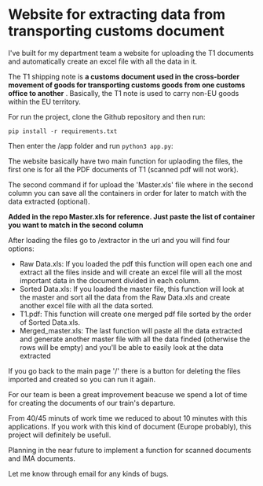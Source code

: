 # Website for extracting data from transporting customs document

I've built for my department team a website for uploading the T1 documents and automatically create an excel file with all the data in it.

The T1 shipping note is  **a customs document used in the cross-border movement of goods for transporting customs goods from one customs office to another** . Basically, the T1 note is used to carry non-EU goods within the EU territory.

For run the project, clone the Github repository and then run:

```{r
pip install -r requirements.txt
```

Then enter the /app folder and run ``python3 app.py``:

The website basically have two main function for uplaoding the files, the first one is for all the PDF documents of T1 (scanned pdf will not work).

The second command if for upload the 'Master.xls' file where in the second column you can save all the containers in order for later to match with the data extracted (optional).

**Added in the repo Master.xls for reference. Just paste the list of container you want to match in the second column**

After loading the files go to /extractor in the url and you will find four options:

- Raw Data.xls: If you loaded the pdf this function will open each one and extract all the files inside and will create an excel file will all the most important data in the document divided in each column.
- Sorted Data.xls: If you loaded the master file, this function will look at the master and sort all the data from the Raw Data.xls and create another excel file with all the data sorted.
- T1.pdf: This function will create one merged pdf file sorted by the order of Sorted Data.xls.
- Merged_master.xls: The last function will paste all the data extracted and generate another master file with all the data finded (otherwise the rows will be empty) and you'll be able to easily look at the data extracted

If you go back to the main page '/' there is a button for deleting the files imported and created so you can run it again.

For our team is been a great improvement beacuse we spend a lot of time for creating the documents of our train's departure.

From 40/45 minuts of work time we reduced to about 10 minutes with this applications. If you work with this kind of document (Europe probably), this project will definitely be usefull.

Planning in the near future to implement a function for scanned documents and IMA documents.

Let me know through email for any kinds of bugs.
